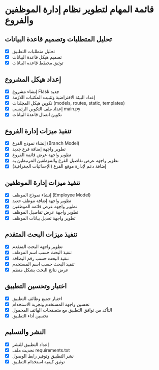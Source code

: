 # قائمة المهام لتطوير نظام إدارة الموظفين والفروع

## تحليل المتطلبات وتصميم قاعدة البيانات
- [x] تحليل متطلبات التطبيق
- [x] تصميم هيكل قاعدة البيانات
- [x] توثيق مخطط قاعدة البيانات

## إعداد هيكل المشروع
- [x] إنشاء مشروع Flask جديد
- [x] إعداد البيئة الافتراضية وتثبيت المكتبات اللازمة
- [x] تكوين هيكل المجلدات (models, routes, static, templates)
- [x] إعداد ملف التكوين الرئيسي main.py
- [x] تكوين اتصال قاعدة البيانات

## تنفيذ ميزات إدارة الفروع
- [x] إنشاء نموذج الفرع (Branch Model)
- [x] تطوير واجهة إضافة فرع جديد
- [x] تطوير واجهة عرض قائمة الفروع
- [x] تطوير واجهة عرض تفاصيل الفرع والموظفين المرتبطين به
- [x] إضافة دعم لإدارة موقع الفرع (الإحداثيات الجغرافية)

## تنفيذ ميزات إدارة الموظفين
- [x] إنشاء نموذج الموظف (Employee Model)
- [x] تطوير واجهة إضافة موظف جديد
- [x] تطوير واجهة عرض قائمة الموظفين
- [x] تطوير واجهة عرض تفاصيل الموظف
- [x] تطوير واجهة تعديل بيانات الموظف

## تنفيذ ميزات البحث المتقدم
- [x] تطوير واجهة البحث المتقدم
- [x] تنفيذ البحث حسب اسم الموظف
- [x] تنفيذ البحث حسب رقم البطاقة
- [x] تنفيذ البحث حسب اسم المستخدم
- [x] عرض نتائج البحث بشكل منظم

## اختبار وتحسين التطبيق
- [x] اختبار جميع وظائف التطبيق
- [x] تحسين واجهة المستخدم وتجربة الاستخدام
- [x] التأكد من توافق التطبيق مع متصفحات الهاتف المحمول
- [x] تحسين أداء التطبيق

## النشر والتسليم
- [x] إعداد التطبيق للنشر
- [x] تحديث ملف requirements.txt
- [x] نشر التطبيق وتوفير رابط الوصول
- [x] توثيق كيفية استخدام التطبيق
